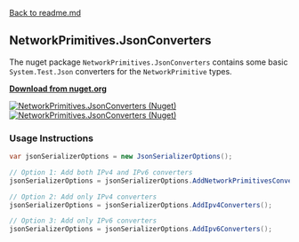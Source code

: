[Back to readme.md](../readme.md)

## NetworkPrimitives.JsonConverters

The nuget package `NetworkPrimitives.JsonConverters` contains some basic `System.Test.Json` converters for the `NetworkPrimitive` types.

**[Download from nuget.org](https://www.nuget.org/packages/NetworkPrimitives.JsonConverters)**

[![NetworkPrimitives.JsonConverters (Nuget)](https://img.shields.io/nuget/v/NetworkPrimitives.JsonConverters?style=for-the-badge)](https://www.nuget.org/packages/NetworkPrimitives.JsonConverters)
[![NetworkPrimitives.JsonConverters (Nuget)](https://img.shields.io/nuget/dt/NetworkPrimitives.JsonConverters?style=for-the-badge)](https://www.nuget.org/packages/NetworkPrimitives.JsonConverters)

### Usage Instructions

```c#
var jsonSerializerOptions = new JsonSerializerOptions();

// Option 1: Add both IPv4 and IPv6 converters
jsonSerializerOptions = jsonSerializerOptions.AddNetworkPrimitivesConverters();

// Option 2: Add only IPv4 converters
jsonSerializerOptions = jsonSerializerOptions.AddIpv4Converters();

// Option 3: Add only IPv6 converters
jsonSerializerOptions = jsonSerializerOptions.AddIpv6Converters();
```